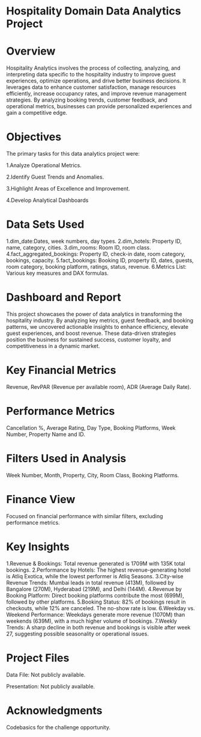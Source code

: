 # Hospitality Domain Data Analytics Project

# Overview

Hospitality Analytics involves the process of collecting, analyzing, and interpreting data specific to the hospitality industry to improve guest experiences, optimize operations, and drive better business decisions. It leverages data to enhance customer satisfaction, manage resources efficiently, increase occupancy rates, and improve revenue management strategies. By analyzing booking trends, customer feedback, and operational metrics, businesses can provide personalized experiences and gain a competitive edge.


# Objectives

The primary tasks for this data analytics project were:

1.Analyze Operational Metrics.

2.Identify Guest Trends and Anomalies.

3.Highlight Areas of Excellence and Improvement.

4.Develop Analytical Dashboards

# Data Sets Used
1.dim_date:Dates, week numbers, day types.
2.dim_hotels: Property ID, name, category, cities.
3.dim_rooms: Room ID, room class.
4.fact_aggregated_bookings: Property ID, check-in date, room category, bookings, capacity.
5.fact_bookings: Booking ID, property ID, dates, guests, room category, booking platform, ratings, status, revenue.
6.Metrics List: Various key measures and DAX formulas.

# Dashboard and Report
This project showcases the power of data analytics in transforming the hospitality industry. By analyzing key metrics, guest feedback, and booking patterns, we uncovered actionable insights to enhance efficiency, elevate guest experiences, and boost revenue. These data-driven strategies position the business for sustained success, customer loyalty, and competitiveness in a dynamic market.

# Key Financial Metrics
Revenue, RevPAR (Revenue per available room), ADR (Average Daily Rate).

# Performance Metrics
Cancellation %, Average Rating, Day Type, Booking Platforms, Week Number, Property Name and ID.

# Filters Used in Analysis
Week Number, Month, Property, City, Room Class, Booking Platforms.

# Finance View
Focused on financial performance with similar filters, excluding performance metrics.

# Key Insights
1.Revenue & Bookings:
Total revenue generated is 1709M with 135K total bookings.
2.Performance by Hotels:
The highest revenue-generating hotel is Atliq Exotica, while the lowest performer is Atliq Seasons.
3.City-wise Revenue Trends:
Mumbai leads in total revenue (413M), followed by Bangalore (270M), Hyderabad (219M), and Delhi (144M).
4.Revenue by Booking Platform:
Direct booking platforms contribute the most (699M), followed by other platforms.
5.Booking Status:
82% of bookings result in checkouts, while 12% are canceled. The no-show rate is low.
6.Weekday vs. Weekend Performance:
Weekdays generate more revenue (1070M) than weekends (639M), with a much higher volume of bookings.
7.Weekly Trends:
A sharp decline in both revenue and bookings is visible after week 27, suggesting possible seasonality or operational issues.


# Project Files
Data File: Not publicly available.

Presentation: Not publicly available.

# Acknowledgments
Codebasics for the challenge opportunity.
